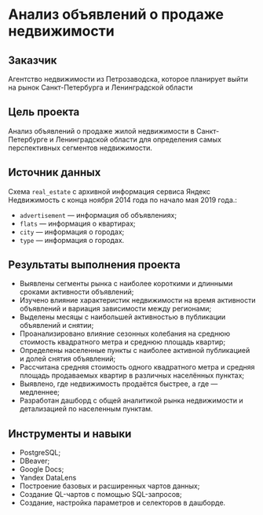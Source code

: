 # Анализ объявлений о продаже недвижимости

## Заказчик 
Агентство недвижимости из Петрозаводска, которое планирует выйти на рынок Санкт-Петербурга и Ленинградской области

## Цель проекта
Анализ объявлений о продаже жилой недвижимости в Санкт-Петербурге и Ленинградской области для определения самых перспективных сегментов недвижимости.

## Источник данных
Схема `real_estate` c архивной информация сервиса Яндекс Недвижимость с конца ноября 2014 года по начало мая 2019 года.:
- `advertisement` — информация об объявлениях;
- `flats` — информация о квартирах;
- `city` — информация о городах;
- `type` — информация о городах.
  
## Результаты выполнения проекта
- Выявлены сегменты рынка с наиболее короткими и длинными сроками активности объявлений;
- Изучено влияние характеристик недвижимости на время активности объявлений и вариация зависимости между регионами;
- Выделены месяцы с наибольшей активностью в публикации объявлений и снятии; 
- Проанализировано влияние сезонных колебания на среднюю стоимость квадратного метра и среднюю площадь квартир;
- Определены населенные пункты с наиболее активной публикацией и долей снятия объявлений;
- Рассчитана средняя стоимость одного квадратного метра и средняя площадь продаваемых квартир в различных населённых пунктах;
- Выявлено, где недвижимость продаётся быстрее, а где — медленнее;
- Разработан дашборд с общей аналитикой рынка недвижимости и детализацией по населенным пунктам.

## Инструменты и навыки
- PostgreSQL;
- DBeaver;
- Google Docs;
- Yandex DataLens
- Построение базовых и расширенных чартов данных;
- Создание QL-чартов с помощью SQL-запросов;
- Создание, настройка параметров и селекторов в дашборде.
